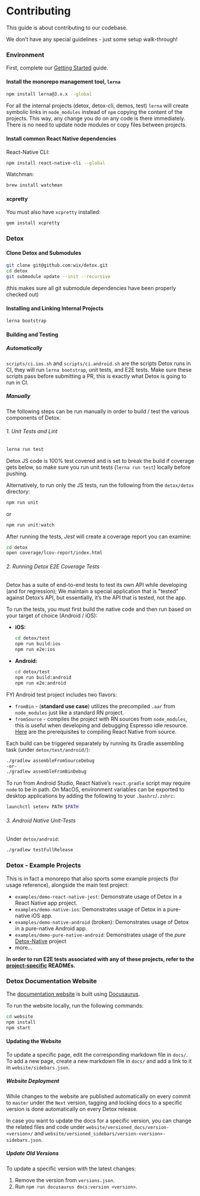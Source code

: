 # Contributing

<!-- markdownlint-configure-file { "header-increment": 0 } -->

This guide is about contributing to our codebase.

We don’t have any special guidelines - just some setup walk-through!

### Environment

First, complete our [Getting Started](../introduction/getting-started.mdx) guide.

#### Install the monorepo management tool, `lerna`

```bash npm2yarn
npm install lerna@3.x.x --global
```

For all the internal projects (detox, detox-cli, demos, test) `lerna` will create symbolic links in `node_modules` instead of `npm` copying the content of the projects. This way, any change you do on any code is there immediately. There is no need to update node modules or copy files between projects.

#### Install common React Native dependencies

React-Native CLI:

```bash npm2yarn
npm install react-native-cli --global
```

Watchman:

```bash
brew install watchman
```

#### xcpretty

You must also have `xcpretty` installed:

```bash
gem install xcpretty
```

### Detox

#### Clone Detox and Submodules

```bash
git clone git@github.com:wix/detox.git
cd detox
git submodule update --init --recursive
```

(this makes sure all git submodule dependencies have been properly checked out)

#### Installing and Linking Internal Projects

```bash
lerna bootstrap
```

#### Building and Testing

##### Automatically

`scripts/ci.ios.sh` and `scripts/ci.android.sh` are the scripts Detox runs in CI, they will run `lerna bootstrap`, unit tests, and E2E tests. Make sure these scripts pass before submitting a PR, this is exactly what Detox is going to run in CI.

##### Manually

The following steps can be run manually in order to build / test the various components of Detox.

###### 1. Unit Tests and Lint

```bash
lerna run test
```

Detox JS code is 100% test covered and is set to break the build if coverage gets below, so make sure you run unit tests (`lerna run test`) locally before pushing.

Alternatively, to run only the JS tests, run the following from the `detox/detox` directory:

```bash npm2yarn
npm run unit
```

or

```bash npm2yarn
npm run unit:watch
```

After running the tests, _Jest_ will create a coverage report you can examine:

```bash
cd detox
open coverage/lcov-report/index.html
```

###### 2. Running Detox E2E Coverage Tests

Detox has a suite of end-to-end tests to test its own API while developing (and for regression); We maintain a special application that is "tested" against Detox’s API, but essentially, it’s the API that is tested, not the app.

To run the tests, you must first build the native code and then run based on your target of choice (Android / iOS):

- **iOS:**

  ```bash npm2yarn
  cd detox/test
  npm run build:ios
  npm run e2e:ios
  ```

- **Android:**

  ```bash npm2yarn
  cd detox/test
  npm run build:android
  npm run e2e:android
  ```

FYI Android test project includes two flavors:

- `fromBin` - (**standard use case**) utilizes the precompiled `.aar` from `node_modules` just like a standard RN project.
- `fromSource` - compiles the project with RN sources from `node_modules`, this is useful when developing and debugging Espresso idle resource.
  [Here](https://github.com/facebook/react-native/wiki/Building-from-source#android) are the prerequisites to compiling React Native from source.

Each build can be triggered separately by running its Gradle assembling task (under `detox/test/android/`):

```bash
./gradlew assembleFromSourceDebug
-or-
./gradlew assembleFromBinDebug
```

To run from Android Studio, React Native’s `react.gradle` script may require `node` to be in path.
On MacOS, environment variables can be exported to desktop applications by adding the following to your `.bashrc`/`.zshrc`:

```bash
launchctl setenv PATH $PATH
```

###### 3. Android Native Unit-Tests

Under `detox/android`:

```bash
./gradlew testFullRelease
```

### Detox - Example Projects

This is in fact a monorepo that also sports some example projects (for usage reference), alongside the main test project:

- `examples/demo-react-native-jest`: Demonstrate usage of Detox in a React Native app project.
- `examples/demo-native-ios`: Demonstrates usage of Detox in a pure-native iOS app.
- `examples/demo-native-android` (broken): Demonstrates usage of Detox in a pure-native Android app.
- `examples/demo-pure-native-android`: Demonstrates usage of the _pure_ [Detox-Native](https://github.com/wix/Detox/tree/master/detox-native/README.md) project
- more...

**In order to run E2E tests associated with any of these projects, refer to the [project-specific](https://github.com/wix/Detox/tree/master/examples) READMEs.**

### Detox Documentation Website

The [documentation website](https://wix.github.io/Detox) is built using [Docusaurus](https://docusaurus.io/).

To run the website locally, run the following commands:

```bash
cd website
npm install
npm start
```

#### Updating the Website

To update a specific page, edit the corresponding markdown file in `docs/`. To add a new page, create a new markdown file in `docs/` and add a link to it in `website/sidebars.json`.

##### Website Deployment

While changes to the website are published automatically on every commit to `master` under the `Next` version, tagging and locking docs to a specific version is done automatically on every Detox release.

In case you want to update the docs for a specific version, you can change the related files and code under `website/versioned_docs/version-<version>/` and `website/versioned_sidebars/version-<version>-sidebars.json`.

##### Update Old Versions

To update a specific version with the latest changes:

1. Remove the version from `versions.json`.
1. Run `npm run docusaurus docs:version <version>`.
